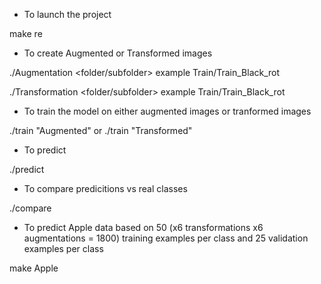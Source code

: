 - To launch the project

make re

- To create Augmented or Transformed images

./Augmentation <folder/subfolder> example Train/Train_Black_rot

./Transformation <folder/subfolder> example Train/Train_Black_rot

- To train the model on either augmented images or tranformed images

./train "Augmented" or ./train "Transformed"

- To predict

./predict

- To compare predicitions vs real classes

./compare

- To predict Apple data based on 50 (x6 transformations x6 augmentations = 1800) training examples per class and 25 validation examples per class

make Apple

